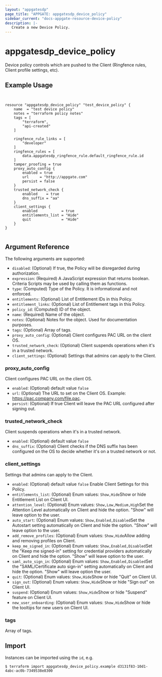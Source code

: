 ```yaml
---
layout: "appgatesdp"
page_title: "APPGATE: appgatesdp_device_policy"
sidebar_current: "docs-appgate-resource-device-policy"
description: |-
   Create a new Device Policy.
---
```


# appgatesdp_device_policy

Device policy controls which are pushed to the Client (Ringfence rules, Client profile settings, etc).



## Example Usage

```hcl


resource "appgatesdp_device_policy" "test_device_policy" {
    name  = "test device policy"
    notes = "terraform policy notes"
    tags = [
        "terraform",
        "api-created"
    ]

    ringfence_rule_links = [
        "developer"
    ]
	ringfence_rules = [
		data.appgatesdp_ringfence_rule.default_ringfence_rule.id
	]
    tamper_proofing = true
    proxy_auto_config {
        enabled = true
        url     = "http://appgate.com"
        persist = false
    }
    trusted_network_check {
        enabled    = true
        dns_suffix = "aa"
    }
	client_settings {
		enabled           = true
		entitlements_list = "Hide"
		quit              = "Hide"
	}
}


```


## Argument Reference

The following arguments are supported:


* `disabled`: (Optional) If true, the Policy will be disregarded during authorization.
* `expression`: (Required) A JavaScript expression that returns boolean. Criteria Scripts may be used by calling them as functions.
* `type`: (Computed) Type of the Policy. It is informational and not enforced.
* `entitlements`: (Optional) List of Entitlement IDs in this Policy.
* `entitlement_links`: (Optional) List of Entitlement tags in this Policy.
* `policy_id`: (Computed) ID of the object.
* `name`: (Required) Name of the object.
* `notes`: (Optional) Notes for the object. Used for documentation purposes.
* `tags`: (Optional) Array of tags.
* `proxy_auto_config`: (Optional) Client configures PAC URL on the client OS.
* `trusted_network_check`: (Optional) Client suspends operations when it's in a trusted network.
* `client_settings`: (Optional) Settings that admins can apply to the Client.


### proxy_auto_config
Client configures PAC URL on the client OS.

* `enabled`:  (Optional)  default value `false`
* `url`:  (Optional) The URL to set on the Client OS. Example: https://pac.company.com/file.pac.
* `persist`:  (Optional) If true Client will leave the PAC URL configured after signing out.
### trusted_network_check
Client suspends operations when it's in a trusted network.

* `enabled`:  (Optional)  default value `false`
* `dns_suffix`:  (Optional) Client checks if the DNS suffix has been configured on the OS to decide whether it's on a trusted network or not.


### client_settings
Settings that admins can apply to the Client.

* `enabled`:  (Optional)  default value `false` Enable Client Settings for this Policy.
* `entitlements_list`:  (Optional)  Enum values: `Show,Hide`Show or hide Entitlement List on Client UI.
* `attention_level`:  (Optional)  Enum values: `Show,Low,Medium,High`Set the Attention Level automatically on Client and hide the option. "Show" will leave option to the user.
* `auto_start`:  (Optional)  Enum values: `Show,Enabled,Disabled`Set the Autostart setting automatically on Client and hide the option. "Show" will leave option to the user.
* `add_remove_profiles`:  (Optional)  Enum values: `Show,Hide`Allow adding and removing profiles on Client.
* `keep_me_signed_in`:  (Optional)  Enum values: `Show,Enabled,Disabled`Set the "Keep me signed-in" setting for credential providers automatically on Client and hide the option. "Show" will leave option to the user.
* `saml_auto_sign_in`:  (Optional)  Enum values: `Show,Enabled,Disabled`Set the "SAML/Certificate auto sign-in" setting automatically on Client and hide the option. "Show" will leave option the user.
* `quit`:  (Optional)  Enum values: `Show,Hide`Show or hide "Quit" on Client UI.
* `sign_out`:  (Optional)  Enum values: `Show,Hide`Show or hide "Sign out" on Client UI.
* `suspend`:  (Optional)  Enum values: `Show,Hide`Show or hide "Suspend" feature on Client UI.
* `new_user_onboarding`: (Optional) Enum values: `Show,Hide`Show or hide the tooltips for new users on Client UI.



### tags
Array of tags.




## Import

Instances can be imported using the `id`, e.g.

```
$ terraform import appgatesdp_device_policy.example d3131f83-10d1-4abc-ac0b-7349538e8300
```
